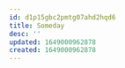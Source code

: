 ```yaml
---
id: d1p15gbc2pmtg07ahd2hqd6
title: Someday
desc: ''
updated: 1649000962878
created: 1649000962878
---
```


